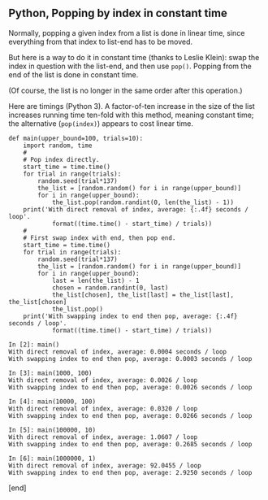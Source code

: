 ## Python, Popping by index in constant time

Normally, popping a given index from a list is done in linear time, since everything from that index to list-end has to be moved. 

But here is a way to do it in constant time (thanks to Leslie Klein): swap the index in question with the list-end, and then use `pop()`. Popping from the end of the list is done in constant time.

(Of course, the list is no longer in the same order after this operation.)

Here are timings (Python 3). A factor-of-ten increase in the size of the list increases running time ten-fold with this method, meaning constant time; the alternative (`pop(index)`) appears to cost linear time.

~~~
def main(upper_bound=100, trials=10):
    import random, time
    #
    # Pop index directly.
    start_time = time.time()
    for trial in range(trials):
        random.seed(trial*137)
        the_list = [random.random() for i in range(upper_bound)]
        for i in range(upper_bound):
            the_list.pop(random.randint(0, len(the_list) - 1))
    print('With direct removal of index, average: {:.4f} seconds / loop'.
            format((time.time() - start_time) / trials))
    #
    # First swap index with end, then pop end.
    start_time = time.time()
    for trial in range(trials):
        random.seed(trial*137)
        the_list = [random.random() for i in range(upper_bound)]
        for i in range(upper_bound):
            last = len(the_list) - 1
            chosen = random.randint(0, last)
            the_list[chosen], the_list[last] = the_list[last], the_list[chosen]
            the_list.pop()
    print('With swapping index to end then pop, average: {:.4f} seconds / loop'.
            format((time.time() - start_time) / trials))

In [2]: main()
With direct removal of index, average: 0.0004 seconds / loop
With swapping index to end then pop, average: 0.0003 seconds / loop

In [3]: main(1000, 100)
With direct removal of index, average: 0.0026 / loop
With swapping index to end then pop, average: 0.0026 seconds / loop

In [4]: main(10000, 100)
With direct removal of index, average: 0.0320 / loop
With swapping index to end then pop, average: 0.0266 seconds / loop

In [5]: main(100000, 10)
With direct removal of index, average: 1.0607 / loop
With swapping index to end then pop, average: 0.2685 seconds / loop

In [6]: main(1000000, 1)
With direct removal of index, average: 92.0455 / loop
With swapping index to end then pop, average: 2.9250 seconds / loop
~~~

[end]
